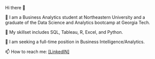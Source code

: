 Hi there 👋

🔭 I am a Business Analytics student at Northeastern University and a graduate of the Data Science and Analytics bootcamp at Georgia Tech.

🌱 My skillset includes SQL, Tableau, R, Excel, and Python.

👯 I am seeking a full-time position in Business Intelligence/Analytics. 

📫 How to reach me: [[LinkedIN]](https://www.linkedin.com/in/kaixinyang/)

